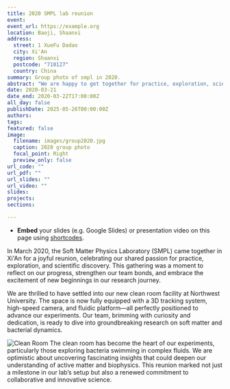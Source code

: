 ```yaml
---
title: 2020 SMPL lab reunion 
event: 
event_url: https://example.org
location: Baoji, Shaanxi
address:
  street: 1 XueFu Dadao
  city: Xi'An
  region: Shaanxi
  postcode: "710127"
  country: China
summary: Group photo of smpl in 2020.
abstract: "We are happy to get together for practice, exploration, science and enjoyfullness."
date: 2020-03-21
date_end: 2020-03-22T17:00:00Z
all_day: false
publishDate: 2025-05-26T00:00:00Z
authors: 
tags: 
featured: false
image:
  filename: images/group2020.jpg
  caption: 2020 group photo
  focal_point: Right
  preview_only: false
url_code: ""
url_pdf: ""
url_slides: ""
url_video: ""
slides: 
projects: 
sections: 

---
```

- **Embed** your slides (e.g. Google Slides) or presentation video on this page using [shortcodes](https://docs.hugoblox.com/writing-markdown-latex/).

In March 2020, the Soft Matter Physics Laboratory (SMPL) came together in Xi'An for a joyful reunion, celebrating our shared passion for practice, exploration, and scientific discovery. This gathering was a moment to reflect on our progress, strengthen our team bonds, and embrace the excitement of new beginnings in our research journey.

  

We are thrilled to have settled into our new clean room facility at Northwest University. The space is now fully equipped with a 3D tracking system, high-speed camera, and fluidic platform—all perfectly positioned to advance our experiments. Our team, brimming with curiosity and dedication, is ready to dive into groundbreaking research on soft matter and bacterial dynamics.

![Clean Room](images/ExperimentBact.jpg)
The clean room has become the heart of our experiments, particularly those exploring bacteria swimming in complex fluids. We are optimistic about uncovering fascinating insights that could deepen our understanding of active matter and biophysics. This reunion marked not just a milestone in our lab’s setup but also a renewed commitment to collaborative and innovative science.